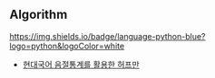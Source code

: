## Algorithm

https://img.shields.io/badge/language-python-blue?logo=python&logoColor=white


- [현대국어 음절통계를 활용한 허프만 ](URL "URL 제목")
